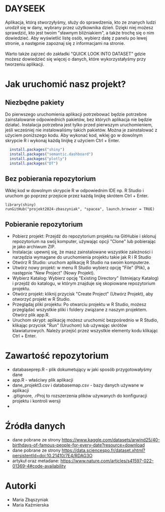 # DAYSEEK
Aplikacja, którą stworzyłyśmy, służy do sprawdzenia, kto ze znanych ludzi urodził się w dany, wybrany przez użytkownika dzień. Dzięki niej możesz sprawdzić, kto jest twoim "sławnym bliźniakiem", a także trochę się o nim dowiedzieć. Aby wyświetlić listę osób, wybierz datę z panelu po lewej stronie, a następnie zapoznaj się z informacjami na stronie.  <br> <br> 
Warto także zajrzeć do zakładki "QUICK LOOK INTO DATASET" gdzie możesz dowiedzieć się więcej o danych, które wykorzystałyśmy przy tworzeniu aplikacji. 
# Jak uruchomić nasz projekt?

## Niezbędne pakiety
Do pierwszego uruchomienia aplikacji potrzebować będzie potrzebne zainstalowanie odpowiednich pakietów, bez których aplikacja nie będzie działać. Instalacja potrzebna jest tylko przed pierwszym uruchomieniem, jeśli wcześniej nie instalowaliśmy takich pakietów. Można je zainstalować z użyciem poniższego kodu. Aby wykonać kod, wklej go w dowolnym skrypcie R i wykonaj każdą linijkę z użyciem Ctrl + Enter. 
```R
  install.packages("shiny")
  install.packages("semantic.dashboard")
  install.packages("plotly")
  install.packages("DT")
```

## Bez pobierania repozytorium 
Wklej kod w dowolnym skrypcie R w odpowiednim IDE np. R Studio i uruchom go poprzez przejście przez każdą linijkę skrótem Ctrl + Enter. 
```
library(shiny)
runGitHub("projekt2024-zbaszyniak", "spacea", launch.browser = TRUE)
```

## Pobieranie repozytorium
- Pobierz projekt: Przejdź do repozytorium projektu na GitHubie i sklonuj repozytorium na swój komputer, używając opcji "Clone" lub pobierając je jako archiwum ZIP.
- Instalacja: upewnij się, że masz zainstalowane wszystkie zależności i narzędzia wymagane do uruchomienia projektu takie jak R i R Studio
- Otwórz R Studio: uruchom aplikację R Studio na swoim komputerze.
- Utwórz nowy projekt: w menu R Studio wybierz opcję "File" (Plik), a następnie "New Project" (Nowy Projekt).
- Wybierz Katalog: Wybierz opcję "Existing Directory" (Istniejący Katalog) i przejdź do katalogu, w którym znajduje się skopiowane repozytorium projektu.
- Otwórz projekt: kliknij przycisk "Create Project" (Utwórz Projekt), aby otworzyć projekt w R Studio.
- Przeglądaj pliki projektu: Po otwarciu projektu w R Studio, możesz przeglądać wszystkie pliki i foldery związane z naszym projektem. Otwórz plik app.R.
- Uruchom skrypt: aplikację możesz uruchomić bezpośrednio w R Studio, klikając przycisk "Run" (Uruchom) lub używając skrótów klawiaturowych. Należy przejść przez wszystkie elementy kodu klikając Ctrl + Enter.

# Zawartość repozytorium
- databaseprep.R - plik dokumetujący w jaki sposób przygotowałyśmy dane
- app.R - właściwy plik aplikacji
- dane_projekt3.csv i databasemap.csv - bazy danych używane w aplikacji
- .gitignore, .rProj to rozszerzenia plików używanych do konfiguracji projektu i kontroli wersji
- 
# Źródła danych
- dane pobrane ze strony https://www.kaggle.com/datasets/arwind25/40-birthdays-of-famous-people-for-every-date?resource=download
- dane pobrane ze strony https://data.sciencespo.fr/dataset.xhtml?persistentId=doi:10.21410/7E4/RDAG3O 
- artykuł oraz metadane: https://www.nature.com/articles/s41597-022-01369-4#code-availability 


# Autorki
- Maria Zbąszyniak
- Maria Kaźmierska 
